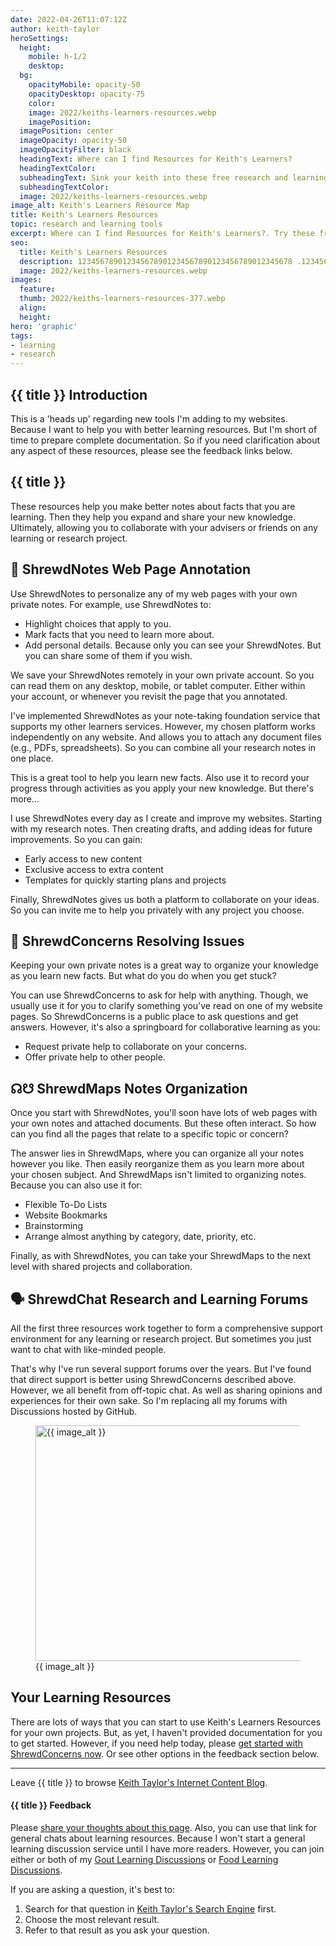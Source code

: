 ```yaml
---
date: 2022-04-26T11:07:12Z
author: keith-taylor
heroSettings:
  height:
    mobile: h-1/2
    desktop: 
  bg:
    opacityMobile: opacity-50
    opacityDesktop: opacity-75
    color: 
    image: 2022/keiths-learners-resources.webp
    imagePosition: 
  imagePosition: center
  imageOpacity: opacity-50
  imageOpacityFilter: black
  headingText: Where can I find Resources for Keith's Learners?
  headingTextColor: 
  subheadingText: Sink your keith into these free research and learning tools.
  subheadingTextColor: 
  image: 2022/keiths-learners-resources.webp
image_alt: Keith's Learners Resource Map
title: Keith's Learners Resources
topic: research and learning tools
excerpt: Where can I find Resources for Keith's Learners?. Try these free research and learning tools.
seo:
  title: Keith's Learners Resources
  description: 123456789012345678901234567890123456789012345678 .123456789012345678901234567890123456789012345678 .123456789012345678901234567890123456789012345678 .
  image: 2022/keiths-learners-resources.webp
images:
  feature: 
  thumb: 2022/keiths-learners-resources-377.webp
  align: 
  height: 
hero: 'graphic'
tags:
- learning
- research
---
```

<h2 id="intro">{{ title }} Introduction</h2>
This is a 'heads up' regarding new tools I'm adding to my websites. Because I want to help you with better learning resources. But I'm short of time to prepare complete documentation. So if you need clarification about any aspect of these resources, please see the feedback links below.

<h2 id="resources">{{ title }}</h2>
These resources help you make better notes about facts that you are learning. Then they help you expand and share your new knowledge. Ultimately, allowing you to collaborate with your advisers or friends on any learning or research project.

<h2 id="notes">📒 ShrewdNotes Web Page Annotation</h2>
Use ShrewdNotes to personalize any of my web pages with your own private notes. For example, use ShrewdNotes to:

- Highlight choices that apply to you.
- Mark facts that you need to learn more about.
- Add personal details. Because only you can see your ShrewdNotes. But you can share some of them if you wish.

We save your ShrewdNotes remotely in your own private account. So you can read them on any desktop, mobile, or tablet computer. Either within your account, or whenever you revisit the page that you annotated.

I've implemented ShrewdNotes as your note-taking foundation service that supports my other learners services. However, my chosen platform works independently on any website. And allows you to attach any document files (e.g., PDFs, spreadsheets). So you can combine all your research notes in one place.

This is a great tool to help you learn new facts. Also use it to record your progress through activities as you apply your new knowledge. But there's more...

I use ShrewdNotes every day as I create and improve my websites. Starting with my research notes. Then creating drafts, and adding ideas for future improvements. So you can gain:
- Early access to new content
- Exclusive access to extra content
- Templates for quickly starting plans and projects

Finally, ShrewdNotes gives us both a platform to collaborate on your ideas. So you can invite me to help you privately with any project you choose.

<h2 id="concerns">🤔 ShrewdConcerns Resolving Issues</h2>
Keeping your own private notes is a great way to organize your knowledge as you learn new facts. But what do you do when you get stuck?

You can use ShrewdConcerns to ask for help with anything. Though, we usually use it for you to clarify something you've read on one of my website pages. So ShrewdConcerns is a public place to ask questions and get answers. However, it's also a springboard for collaborative learning as you:
- Request private help to collaborate on your concerns.
- Offer private help to other people.

<h2 id="maps">☊☋ ShrewdMaps Notes Organization</h2>
Once you start with ShrewdNotes, you'll soon have lots of web pages with your own notes and attached documents. But these often interact. So how can you find all the pages that relate to a specific topic or concern?

The answer lies in ShrewdMaps, where you can organize all your notes however you like. Then easily reorganize them as you learn more about your chosen subject. And ShrewdMaps isn't limited to organizing notes. Because you can also use it for:
- Flexible To-Do Lists
- Website Bookmarks
- Brainstorming
- Arrange almost anything by category, date, priority, etc.

Finally, as with ShrewdNotes, you can take your ShrewdMaps to the next level with shared projects and collaboration.

<h2 id="chat">🗣 ShrewdChat Research and Learning Forums</h2>
All the first three resources work together to form a comprehensive support environment for any learning or research project. But sometimes you just want to chat with like-minded people.

That's why I've run several support forums over the years. But I've found that direct support is better using ShrewdConcerns described above. However, we all benefit from off-topic chat. As well as sharing opinions and experiences for their own sake. So I'm replacing all my forums with Discussions hosted by GitHub.

<figure id="image">
<img src="/assets/images/{{ seo.image }}" alt="{{ image_alt }}"  width="610" height="377">
  <figcaption>{{ image_alt }}</figcaption>
</figure>
<h2 id="next">Your Learning Resources</h2>
There are lots of ways that you can start to use Keith's Learners Resources for your own projects. But, as yet, I haven't provided documentation for you to get started. However, if you need help today, please <a href="https://github.com/kct2020/keith-taylor-11ta/issues/14">get started with ShrewdConcerns now</a>. Or see other options in the feedback section below.
<hr />

Leave {{ title }} to browse <a href="/keith-taylor-blog/">Keith Taylor's Internet Content Blog</a>.

<h4 id="feedback">{{ title }} Feedback</h4>

Please <a href="https://github.com/kct2020/keith-taylor-11ta/issues/14">share your thoughts about this page</a>.  Also, you can use that link for general chats about learning resources. Because I won't start a general learning discussion service until I have more readers. However, you can join either or both of my <a href="https://github.com/kct2020/goutpal-com-skeleventy/discussions">Gout Learning Discussions</a> or <a href="https://github.com/kct2020/foodary.com/discussions">Food Learning Discussions</a>.

If you are asking a question, it's best to:<ol>
<li>Search for that question in <a href="https://cse.google.com/cse?cx=e7158312c712ab2c3">Keith Taylor's Search Engine</a> first.</li>
<li>Choose the most relevant result.</li>
<li>Refer to that result as you ask your question.</li>
</ol>